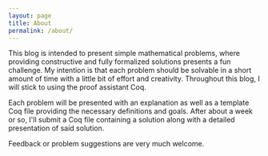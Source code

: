 ```yaml
---
layout: page
title: About
permalink: /about/
---
```


This blog is intended to present simple mathematical problems, where providing constructive and fully formalized solutions presents a fun challenge. My intention is that each problem should be solvable in a short amount of time with a little bit of effort and creativity. Throughout this blog, I will stick to using the proof assistant Coq.

Each problem will be presented with an explanation as well as a template Coq file providing the necessary definitions and goals.  After about a week or so, I'll submit a Coq file containing a solution along with a detailed presentation of said solution.

Feedback or problem suggestions are very much welcome.
